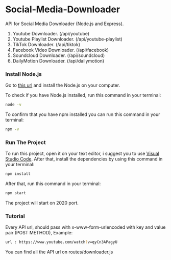# Social-Media-Downloader
API for Social Media Downloader (Node.js and Express). 
1. Youtube Downloader. (/api/youtube)
2. Youtube Playlist Downloader. (/api/youtube-playlist)
3. TikTok Downloader. (/api/tiktok)
4. Facebook Video Downloader. (/api/facebook)
5. Soundcloud Downloader. (/api/soundcloud)
6. DailyMotion Downloader. (/api/dailymotion)


### Install Node.js
Go to [this url](https://nodejs.org/en/) and install the Node.js on your computer.

To check if you have Node.js installed, run this command in your terminal:
```sh
node -v
```

To confirm that you have npm installed you can run this command in your terminal:
```sh
npm -v
```

### Run The Project
To run this project, open it on your text editor, i suggest you to use [Visual Studio Code](https://code.visualstudio.com/).
After that, install the dependencies by using this command in your terminal:
```sh
npm install
```

After that, run this command in your terminal:
```sh
npm start
```

The project will start on 2020 port.

### Tutorial
Every API url, should pass with x-www-form-urlencoded with key and value pair (POST METHOD), Example:
```sh
url : https://www.youtube.com/watch?v=qyCn3APagyU
```

You can find all the API url on routes/downloader.js 

